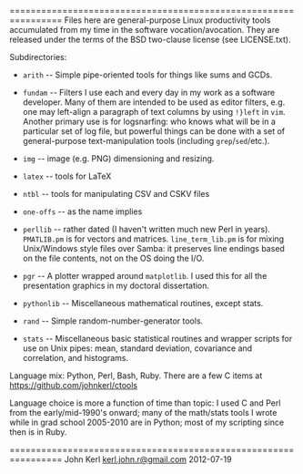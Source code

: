 ================================================================
Files here are general-purpose Linux productivity tools accumulated from my
time in the software vocation/avocation.  They are released under the terms of
the BSD two-clause license (see LICENSE.txt).

Subdirectories:

* `arith` -- Simple pipe-oriented tools for things like sums and GCDs.

* `fundam` -- Filters I use each and every day in my work as a software
  developer.  Many of them are intended to be used as editor filters, e.g. one
  may left-align a paragraph of text columns by using `!}left` in `vim`.  Another
  primary use is for logsnarfing: who knows what will be in a particular set of
  log file, but powerful things can be done with a set of general-purpose
  text-manipulation tools (including `grep`/`sed`/etc.).

* `img` -- image (e.g. PNG) dimensioning and resizing.

* `latex` -- tools for LaTeX

* `ntbl` -- tools for manipulating CSV and CSKV files

* `one-offs` -- as the name implies

* `perllib` -- rather dated (I haven't written much new Perl in years).
  `PMATLIB.pm` is for vectors and matrices.  `line_term_lib.pm` is for
  mixing Unix/Windows style files over Samba: it preserves line endings
  based on the file contents, not on the OS doing the I/O.

* `pgr` -- A plotter wrapped around `matplotlib`.  I used this for all the
  presentation graphics in my doctoral dissertation.

* `pythonlib` -- Miscellaneous mathematical routines, except stats.

* `rand` -- Simple random-number-generator tools.

* `stats` -- Miscellaneous basic statistical routines and wrapper scripts for
  use on Unix pipes:  mean, standard deviation, covariance and correlation, and
  histograms.

Language mix: Python, Perl, Bash, Ruby.
There are a few C items at https://github.com/johnkerl/ctools

Language choice is more a function of time than topic: I used C and Perl from
the early/mid-1990's onward; many of the math/stats tools I wrote while in
grad school 2005-2010 are in Python; most of my scripting since then is in
Ruby.

================================================================
John Kerl
kerl.john.r@gmail.com
2012-07-19
